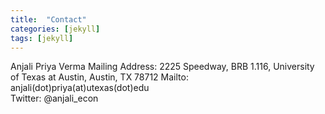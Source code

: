 ```yaml
---
title:  "Contact"
categories: [jekyll]
tags: [jekyll]
---
```

Anjali Priya Verma
Mailing Address: 2225 Speedway, BRB 1.116, University of Texas at Austin,  Austin, TX 78712
Mailto: anjali(dot)priya(at)utexas(dot)edu  
Twitter: @anjali_econ

